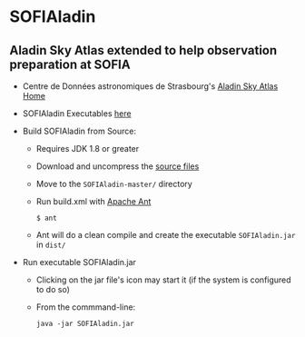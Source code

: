 # SOFIAladin

## Aladin Sky Atlas extended to help observation preparation at SOFIA

* Centre de Données astronomiques de Strasbourg's [Aladin Sky Atlas Home](http://aladin.u-strasbg.fr/)

* SOFIAladin Executables [here](https://github.com/svvatters/SOFIAladin/releases)

* Build SOFIAladin from Source:
  * Requires JDK 1.8 or greater
  * Download and uncompress the [source files](https://github.com/svvatters/SOFIAladin.git)
  * Move to the `SOFIAladin-master/` directory
  * Run build.xml with [Apache Ant](http://ant.apache.org/) 
  
    `$ ant`
  * Ant will do a clean compile and create the executable `SOFIAladin.jar` in `dist/`

* Run executable SOFIAladin.jar
  * Clicking on the jar file's icon may start it (if the system is configured to do so)
  * From the commmand-line:
  
    `java -jar SOFIAladin.jar`